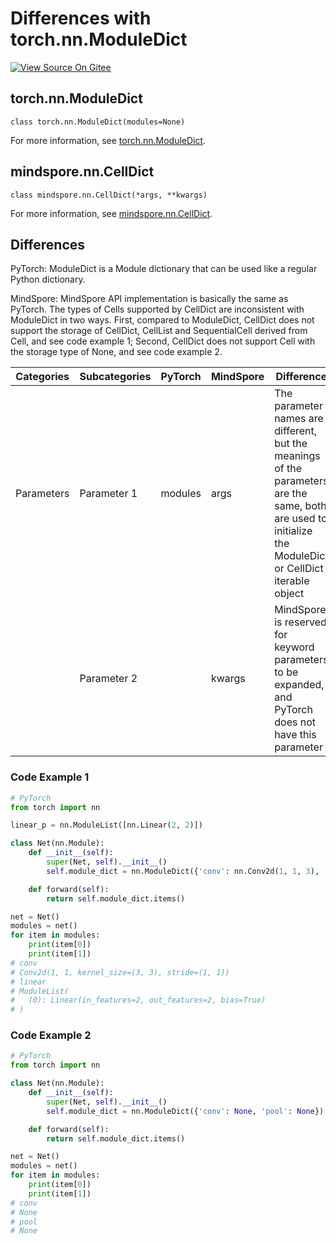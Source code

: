 # Differences with torch.nn.ModuleDict

[![View Source On Gitee](https://mindspore-website.obs.cn-north-4.myhuaweicloud.com/website-images/r2.4.1/resource/_static/logo_source_en.svg)](https://gitee.com/mindspore/docs/blob/r2.4.1/docs/mindspore/source_en/note/api_mapping/pytorch_diff/CellDict.md)

## torch.nn.ModuleDict

```text
class torch.nn.ModuleDict(modules=None)
```

For more information, see [torch.nn.ModuleDict](https://pytorch.org/docs/1.8.1/generated/torch.nn.ModuleDict.html).

## mindspore.nn.CellDict

```text
class mindspore.nn.CellDict(*args, **kwargs)
```

For more information, see [mindspore.nn.CellDict](https://www.mindspore.cn/docs/en/r2.4.1/api_python/nn/mindspore.nn.CellDict.html).

## Differences

PyTorch: ModuleDict is a Module dictionary that can be used like a regular Python dictionary.

MindSpore: MindSpore API implementation is basically the same as PyTorch. The types of Cells supported by CellDict are inconsistent with ModuleDict in two ways. First, compared to ModuleDict, CellDict does not support the storage of CellDict, CellList and SequentialCell derived from Cell, and see code example 1; Second, CellDict does not support Cell with the storage type of None, and see code example 2.

| Categories | Subcategories |PyTorch | MindSpore | Difference |
| --- | ---   | ---   | ---        |---  |
| Parameters | Parameter 1  | modules | args  | The parameter names are different, but the meanings of the parameters are the same, both are used to initialize the ModuleDict or CellDict iterable object |
|      | Parameter 2  |         | kwargs | MindSpore is reserved for keyword parameters to be expanded, and PyTorch does not have this parameter |

### Code Example 1

```python
# PyTorch
from torch import nn

linear_p = nn.ModuleList([nn.Linear(2, 2)])

class Net(nn.Module):
    def __init__(self):
        super(Net, self).__init__()
        self.module_dict = nn.ModuleDict({'conv': nn.Conv2d(1, 1, 3), 'linear': linear_p})

    def forward(self):
        return self.module_dict.items()

net = Net()
modules = net()
for item in modules:
    print(item[0])
    print(item[1])
# conv
# Conv2d(1, 1, kernel_size=(3, 3), stride=(1, 1))
# linear
# ModuleList(
#   (0): Linear(in_features=2, out_features=2, bias=True)
# )
```

### Code Example 2

```python
# PyTorch
from torch import nn

class Net(nn.Module):
    def __init__(self):
        super(Net, self).__init__()
        self.module_dict = nn.ModuleDict({'conv': None, 'pool': None})

    def forward(self):
        return self.module_dict.items()

net = Net()
modules = net()
for item in modules:
    print(item[0])
    print(item[1])
# conv
# None
# pool
# None
```

